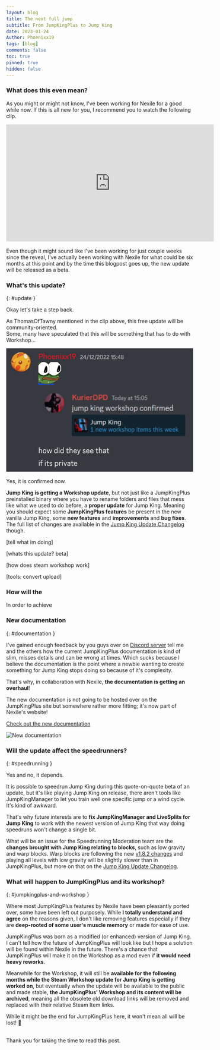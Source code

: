 ```yaml
---
layout: blog
title: The next full jump
subtitle: From JumpKingPlus to Jump King
date: 2023-01-24
Author: Phoenixx19
tags: [blog]
comments: false
toc: true
pinned: true
hidden: false
---
```


<!-- more -->

### What does this even mean?

As you might or might not know, I've been working for Nexile for a good while now. If this is all new for you, I recommend you to watch the following clip.

<div class="frame-container"><iframe width="560" height="315" src="https://www.youtube.com/embed/tAWlGysHZhE?clip=UgkxCJz6z98xU6O-d_c3nGDNOCtTuuyiXUlU&amp;clipt=EK6vCBiFxQo" title="YouTube video player" frameborder="0" allow="accelerometer; autoplay; clipboard-write; encrypted-media; gyroscope; picture-in-picture; web-share" allowfullscreen></iframe></div>

Even though it might sound like I've been working for just couple weeks since the reveal, I've actually been working with Nexile for what could be six months at this point and by the time this blogpost goes up, the new update will be released as a beta.

### What's this update?
{: #update }

Okay let's take a step back.

As ThomasOfTawny mentioned in the clip above, this free update will be community-oriented.<br>Some, many have speculated that this will be something that has to do with Workshop...

![lmao](/images/blog3-1.png)

Yes, it is confirmed now.

**Jump King is getting a Workshop update**, but not just like a JumpKingPlus preinstalled binary where you have to rename folders and files that mess like what we used to do before, a **proper update** for Jump King. Meaning you should expect some **JumpKingPlus features** be present in the new vanilla Jump King, some **new features** and **improvements** and **bug fixes**. The full list of changes are available in the [Jump King Update Changelog]() though.

[tell what im doing]

[whats this update? beta]

[how does steam workshop work]

[tools: convert upload]
### How will the 
In order to achieve

### New documentation
{: #documentation }

I've gained enough feedback by you guys over on [Discord server](https://discord.gg/{{site.footer-links.discord}}) tell me and the others how the current JumpKingPlus documentation is kind of slim, misses details and can be wrong at times. Which sucks because I believe the documentation is the point where a newbie wanting to create something for Jump King stops doing so because of it's complexity.

That's why, in collaboration with Nexile, **the documentation is getting an overhaul**!

The new documentation is not going to be hosted over on the JumpKingPlus site but somewhere rather more fitting; it's now part of Nexile's website!

<a href="https://sunny-madeleine-7248c5.netlify.app" target="_blank">Check out the new documentation <ion-icon name="open"></ion-icon></a>

![New documentation](/images/)

### Will the update affect the speedrunners?
{: #speedrunning }

Yes and no, it depends.

It is possible to speedrun Jump King during this quote-on-quote beta of an update, but it's like playing Jump King on release, there aren't tools like JumpKingManager to let you train well one specific jump or a wind cycle. It's kind of awkward.

That's why future interests are to **fix JumpKingManager and LiveSplits for Jump King** to work with the newest version of Jump King that way doing speedruns won't change a single bit.

What will be an issue for the Speedrunning Moderation team are the **changes brought with Jump King relating to blocks**, such as low gravity and warp blocks. Warp blocks are following the new [v1.8.2 changes](/publicv182) and playing all levels with low gravity will be slightly slower than in JumpKingPlus, but more on that on the [Jump King Update Changelog]().

### What will happen to JumpKingPlus and its workshop?
{: #jumpkingplus-and-workshop }

Where most JumpKingPlus features by Nexile have been pleasantly ported over, some have been left out purposely. While **I totally understand and agree** on the reasons given, I don't like removing features especially if they are **deep-rooted of some user's muscle memory** or made for ease of use.

JumpKingPlus was born as a modified (or enhanced) version of Jump King. I can't tell how the future of JumpKingPlus will look like but I hope a solution will be found within Nexile in the future. There's a chance that JumpKingPlus will make it on the Workshop as a mod even if **it would need heavy reworks**.

Meanwhile for the Workshop, it will still be **available for the following months while the Steam Workshop update for Jump King is getting worked on**, but eventually when the update will be available to the public and made stable, **the JumpKingPlus' Workshop and its content will be archived**, meaning all the obsolete old download links will be removed and replaced with their relative Steam Item links. 

While it might be the end for JumpKingPlus here, it won't mean all will be lost! 🙂

<br>
Thank you for taking the time to read this post.